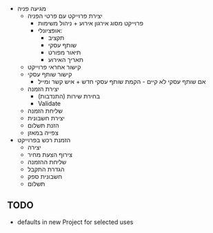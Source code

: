 - מגיעה פניה
  - יצירת פרוייקט עם פרטי הפניה
    - פרוייקט מסוג אירגון אירוע + ניהול משימות
    - אופציונלי:
      - תקציב
      - שותף עסקי 
      - תיאור מפורט
      - תאריך האירוע
  - קישור אחראי פרוייקט
  - קישור שותף עסקי
    - אם שותף עסקי לא קיים - הקמת שותף עסקי חדש + איש קשר ומייל
  - יצירת הזמנה 
    - בחירת שירות (התנדבות)
    - Validate
  - שליחת הזמנה
  - יצירת חשבונית
  - הזנת תשלום
  - צפייה במאזן
- הזמנת רכש בפרוייקט
  - יצירה
  - צירוף הצעת מחיר
  - שליחת ההזמנה
  - הגדרת התקבל
  - חשבונית ספק
  - תשלום
  










## TODO
- defaults in new Project for selected uses
